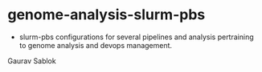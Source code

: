 # genome-analysis-slurm-pbs

- slurm-pbs configurations for several pipelines and analysis pertraining to genome analysis and devops management. 

Gaurav Sablok
